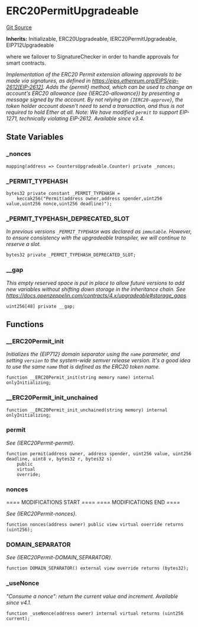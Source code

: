# ERC20PermitUpgradeable
[Git Source](https://github.com/larrythecucumber321/protocol/blob/3222eb21fbb20ddd3d3fa2233072dfa96ea3e340/contracts/vendor/ERC20PermitUpgradeable.sol)

**Inherits:**
Initializable, ERC20Upgradeable, IERC20PermitUpgradeable, EIP712Upgradeable

where we failover to SignatureChecker in order to handle approvals for smart contracts.

*Implementation of the ERC20 Permit extension allowing approvals to be made via signatures, as defined in
https://eips.ethereum.org/EIPS/eip-2612[EIP-2612].
Adds the {permit} method, which can be used to change an account's ERC20 allowance (see {IERC20-allowance}) by
presenting a message signed by the account. By not relying on `{IERC20-approve}`, the token holder account doesn't
need to send a transaction, and thus is not required to hold Ether at all.
Note: We have modified `permit` to support EIP-1271, technically violating EIP-2612.
_Available since v3.4._*


## State Variables
### _nonces

```solidity
mapping(address => CountersUpgradeable.Counter) private _nonces;
```


### _PERMIT_TYPEHASH

```solidity
bytes32 private constant _PERMIT_TYPEHASH =
    keccak256("Permit(address owner,address spender,uint256 value,uint256 nonce,uint256 deadline)");
```


### _PERMIT_TYPEHASH_DEPRECATED_SLOT
*In previous versions `_PERMIT_TYPEHASH` was declared as `immutable`.
However, to ensure consistency with the upgradeable transpiler, we will continue
to reserve a slot.*


```solidity
bytes32 private _PERMIT_TYPEHASH_DEPRECATED_SLOT;
```


### __gap
*This empty reserved space is put in place to allow future versions to add new
variables without shifting down storage in the inheritance chain.
See https://docs.openzeppelin.com/contracts/4.x/upgradeable#storage_gaps*


```solidity
uint256[48] private __gap;
```


## Functions
### __ERC20Permit_init

*Initializes the {EIP712} domain separator using the `name` parameter, and setting `version` to
the system-wide semver release version.
It's a good idea to use the same `name` that is defined as the ERC20 token name.*


```solidity
function __ERC20Permit_init(string memory name) internal onlyInitializing;
```

### __ERC20Permit_init_unchained


```solidity
function __ERC20Permit_init_unchained(string memory) internal onlyInitializing;
```

### permit

*See {IERC20Permit-permit}.*


```solidity
function permit(address owner, address spender, uint256 value, uint256 deadline, uint8 v, bytes32 r, bytes32 s)
    public
    virtual
    override;
```

### nonces

==== MODIFICATIONS START ====
==== MODIFICATIONS END ====

*See {IERC20Permit-nonces}.*


```solidity
function nonces(address owner) public view virtual override returns (uint256);
```

### DOMAIN_SEPARATOR

*See {IERC20Permit-DOMAIN_SEPARATOR}.*


```solidity
function DOMAIN_SEPARATOR() external view override returns (bytes32);
```

### _useNonce

*"Consume a nonce": return the current value and increment.
_Available since v4.1._*


```solidity
function _useNonce(address owner) internal virtual returns (uint256 current);
```

